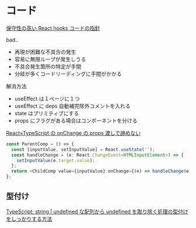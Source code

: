 # コード

[保守性の高い React hooks コードの指針](https://zenn.dev/haniwa_www/articles/8ebacbd8e24321)

bad..

- 再現が困難な不具合の発生
- 容易に無限ループが発生しうる
- 不具合発生箇所の特定が手間
- 分岐が多くコードリーディングに手間がかかる

解消方法

- useEffect は１ページに１つ
- useEffect に deps 自動補完除外コメントを入れる
- state はプリミティブにする
- props にフラグがある場合はコンポーネントを分ける

[React×TypeScript の onChange の props 渡しで諦めない](https://zenn.dev/nbr41to/articles/3f1ae8cbc532b6)

```typescript
const ParentComp = () => {
  const [inputValue, setInputValue] = React.useState('');
  const handleChange = (e: React.ChangeEvent<HTMLInputElement>) => {
    setInputValue(e.target.value);
  };
  return <ChildComp value={inputValue} onChange={(e) => handleChange(e)} />;
};
```

## 型付け

[TypeScript: string | undefined な配列から undefined を取り除く処理の型付けをしっかりする方法](https://qiita.com/suin/items/cda9af4f4f1c53c05c6f)
